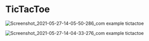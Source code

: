 # TicTacToe

![Screenshot_2021-05-27-14-05-50-286_com example tictactoe](https://user-images.githubusercontent.com/75353031/119797543-f3b72e00-bef7-11eb-9da3-0f658afc0b18.jpg)

![Screenshot_2021-05-27-14-04-33-276_com example tictactoe](https://user-images.githubusercontent.com/75353031/119797561-f74ab500-bef7-11eb-9069-8b0a6282c1b4.jpg)
